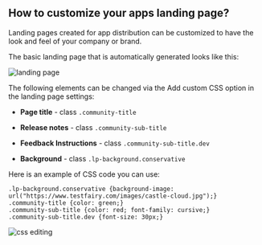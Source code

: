 ## How to customize your apps landing page?
Landing pages created for app distribution can be customized to have the look and feel of your company or brand.

The basic landing page that is automatically generated looks like this:


![landing page](/img/landing-page-customization-areas.png)


The following elements can be changed via the Add custom CSS option in the landing page settings:


 * **Page title** - class `.community-title`
 
 * **Release notes** - class `.community-sub-title`
 
 * **Feedback Instructions** - class `.community-sub-title.dev`
 
 * **Background** - class `.lp-background.conservative`
 
 Here is an example of CSS code you can use:
 
 ```
 .lp-background.conservative {background-image: url("https://www.testfairy.com/images/castle-cloud.jpg");}
.community-title {color: green;}
.community-sub-title {color: red; font-family: cursive;}
.community-sub-title.dev {font-size: 30px;}
 ```
 
 ![css editing](/img/landing-page-customization-css-place.png)

